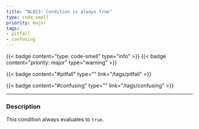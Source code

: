 ```yaml
---
title: "NL023: Condition is always true"
type: code_smell
priority: major
tags:
- pitfall 
- confusing 
---
```


{{< badge content="type: code-smell" type="info" >}}
{{< badge content="priority: major" type="warning" >}}


{{< badge content="#pitfall" type="" link="/tags/pitfall" >}}

{{< badge content="#confusing" type="" link="/tags/confusing" >}}

---

### Description
This condition always evaluates to `true`.

